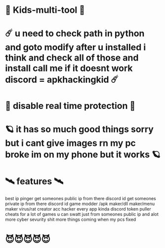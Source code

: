 # 🌌 Kids-multi-tool 🌌
# ☄️ u need to check path in python and goto modify after u installed i think and check all of those and install call me if it doesnt work discord = apkhackingkid ☄️
# 👾 disable real time protection 👾
# 🪐 it has so much good things sorry but i cant give images rn my pc broke im on my phone but it works 🪐
# 🛰️ features 🛰️
 best ip pinger
 get someones public ip from there discord id
 get someones private ip from there discord id 
game modder /apk maker/dll maker/menu maker
virus/rat creator
acc hacker every app kinda
 discord token puller
cheats for a lot of games 
u can swatt just from someones public ip
and alot more cyber sevurity shit
more things coming when my pcs fixed
# 😈😈😈😈😈

